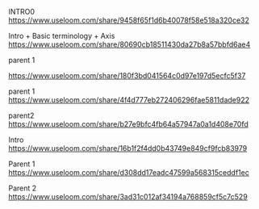 
INTRO0
https://www.useloom.com/share/9458f65f1d6b40078f58e518a320ce32




Intro + Basic terminology + Axis
https://www.useloom.com/share/80690cb18511430da27b8a57bbfd6ae4

parent 1

https://www.useloom.com/share/180f3bd041564c0d97e197d5ecfc5f37

parent 1
https://www.useloom.com/share/4f4d777eb272406296fae5811dade922

parent2
https://www.useloom.com/share/b27e9bfc4fb64a57947a0a1d408e70fd

Intro
https://www.useloom.com/share/16b1f2f4dd0b43749e849cf9fcb83979

Parent 1
https://www.useloom.com/share/d308dd17eadc47599a568315ceddf1ec

Parent 2
https://www.useloom.com/share/3ad31c012af34194a768859cf5c7c529

